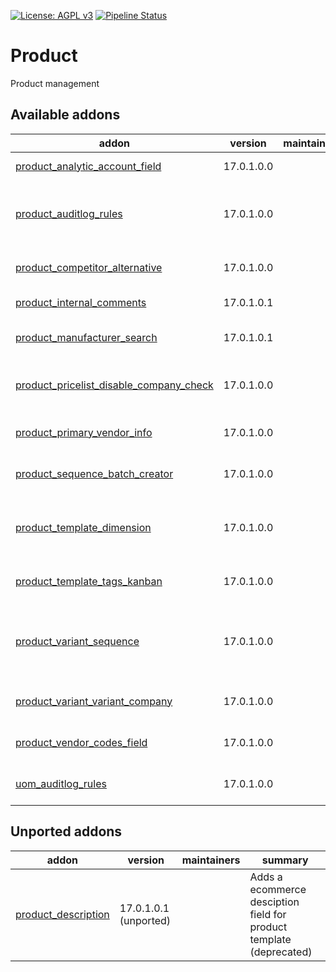 [![License: AGPL v3](https://img.shields.io/badge/License-AGPL%20v3-blue.svg)](https://www.gnu.org/licenses/agpl-3.0)
[![Pipeline Status](https://gitlab.com/tawasta/odoo/product/badges/17.0-dev/pipeline.svg)](https://gitlab.com/tawasta/odoo/product/-/pipelines/)

Product
=======
Product management

[//]: # (addons)

Available addons
----------------
addon | version | maintainers | summary
--- | --- | --- | ---
[product_analytic_account_field](product_analytic_account_field/) | 17.0.1.0.0 |  | Analytic account field for products
[product_auditlog_rules](product_auditlog_rules/) | 17.0.1.0.0 |  | Audit log rules for product.product, product.template and product.category
[product_competitor_alternative](product_competitor_alternative/) | 17.0.1.0.0 |  | New field for info about competitor's alternative product
[product_internal_comments](product_internal_comments/) | 17.0.1.0.1 |  | New comments field for product
[product_manufacturer_search](product_manufacturer_search/) | 17.0.1.0.1 |  | Search products with manufacturer fields
[product_pricelist_disable_company_check](product_pricelist_disable_company_check/) | 17.0.1.0.0 |  | Don't force using same company for product and product pricelist
[product_primary_vendor_info](product_primary_vendor_info/) | 17.0.1.0.0 |  | Helper fields for showing primary vendor's info
[product_sequence_batch_creator](product_sequence_batch_creator/) | 17.0.1.0.0 |  | Create a batch of placeholder products
[product_template_dimension](product_template_dimension/) | 17.0.1.0.0 |  | Variant dimensions are managed centrally in the related product template
[product_template_tags_kanban](product_template_tags_kanban/) | 17.0.1.0.0 |  | Product tags shown on Kanban view
[product_variant_sequence](product_variant_sequence/) | 17.0.1.0.0 |  | Order Product Variants based on sequence_variant. Move products in the tree view to change their order
[product_variant_variant_company](product_variant_variant_company/) | 17.0.1.0.0 |  | Add variant_company_id for product variant
[product_vendor_codes_field](product_vendor_codes_field/) | 17.0.1.0.0 |  | Show all vendor codes in a single field
[uom_auditlog_rules](uom_auditlog_rules/) | 17.0.1.0.0 |  | Adds audit log rules for uom.uom and uom.category


Unported addons
---------------
addon | version | maintainers | summary
--- | --- | --- | ---
[product_description](product_description/) | 17.0.1.0.1 (unported) |  | Adds a ecommerce desciption field for product template (deprecated)

[//]: # (end addons)

